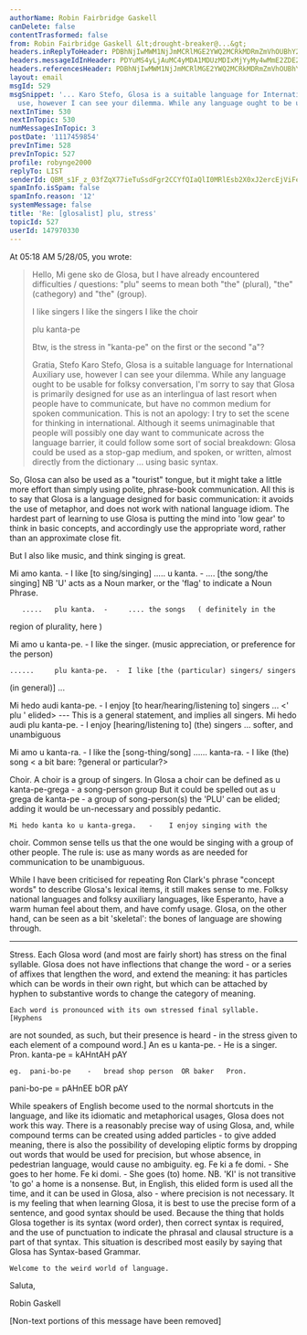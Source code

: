 ```yaml
---
authorName: Robin Fairbridge Gaskell
canDelete: false
contentTrasformed: false
from: Robin Fairbridge Gaskell &lt;drought-breaker@...&gt;
headers.inReplyToHeader: PDBhNjIwMWM1NjJmMCRlMGE2YWQ2MCRkMDRmZmVhOUBhY2VycHpkdjJhbWVsej4=
headers.messageIdInHeader: PDYuMS4yLjAuMC4yMDA1MDUzMDIxMjYyMy4wMmE2ZDE2MEBwby5wYWNpZmljLm5ldC5hdT4=
headers.referencesHeader: PDBhNjIwMWM1NjJmMCRlMGE2YWQ2MCRkMDRmZmVhOUBhY2VycHpkdjJhbWVsej4=
layout: email
msgId: 529
msgSnippet: '... Karo Stefo, Glosa is a suitable language for International Auxiliary
  use, however I can see your dilemma. While any language ought to be usable for folksy'
nextInTime: 530
nextInTopic: 530
numMessagesInTopic: 3
postDate: '1117459854'
prevInTime: 528
prevInTopic: 527
profile: robynge2000
replyTo: LIST
senderId: QBM_s1F_z_03fZqX77ieTuSsdFgr2CCYfQIaQlI0MRlEsb2X0xJ2ercEjViFeRTcrv_BFSd7ee_upMMNC5Pw9k9oQKwtWGkLLQuIRaDvJK9M-K1JiFDFycaRFXIfJuXq
spamInfo.isSpam: false
spamInfo.reason: '12'
systemMessage: false
title: 'Re: [glosalist] plu, stress'
topicId: 527
userId: 147970330
---
```


At 05:18 AM 5/28/05, you wrote:
>Hello,
>Mi gene sko de Glosa, but I have already encountered difficulties / questions:
>"plu" seems to mean both "the" (plural), "the" (cathegory) and "the" (group).
>
>I like singers
>I like the singers
>I like the choir
>
>plu kanta-pe
>
>Btw, is the stress in "kanta-pe" on the first or the second "a"?
>
>Gratia,
>Stefo
Karo Stefo,
    Glosa is a suitable language for International Auxiliary use, however I 
can see your dilemma.
    While any language ought to be usable for folksy conversation, I'm 
sorry to say that Glosa is primarily designed for use as an interlingua of 
last resort when people have to communicate, but have no common medium for 
spoken communication.  This is not an apology: I try to set the scene for 
thinking in international.
    Although it seems unimaginable that people will possibly one day want 
to communicate across the language barrier,  it could follow some sort of 
social breakdown: Glosa could be used as a stop-gap medium, and spoken, or 
written, almost directly from the dictionary ... using basic syntax.

   So, Glosa can also be used as a "tourist" tongue, but it might take a 
little more effort than simply using polite, phrase-book 
communication.  All this is to say that Glosa is a language designed for 
basic communication: it avoids the use of metaphor, and does not work with 
national language idiom.  The hardest part of learning to use Glosa is 
putting the mind into 'low gear' to think in basic concepts, and 
accordingly use the appropriate word, rather than an approximate close fit.

   But I also like music, and think singing is great.

   Mi amo kanta.      -     I like [to sing/singing]
       .....   u kanta.   -       ....  [the song/the singing]   NB 'U' 
acts as a Noun marker, or the 'flag' to indicate a Noun Phrase.

       .....   plu kanta.  -     .... the songs   ( definitely in the 
region of plurality, here )

   Mi amo u kanta-pe.  -   I like the singer.   (music appreciation, or 
preference for the person)

    ......     plu kanta-pe.  -  I like [the (particular) singers/ singers 
(in general)]  ... <plural>

   Mi hedo audi kanta-pe.  -   I enjoy [to hear/hearing/listening to] 
singers   ... <' plu ' elided>
                                      --- This is a general statement, and 
implies all singers.
   Mi hedo audi plu kanta-pe.   -   I enjoy [hearing/listening to] (the) 
singers   ... softer, and unambiguous

   Mi amo u kanta-ra.  -  I like the [song-thing/song]
     ......    kanta-ra.   -    I like (the) song       < a bit bare: 
?general or particular?>

Choir.
    A choir is a group of singers.
    In Glosa a choir can be defined as   u kanta-pe-grega    -    a 
song-person group
    But it could be spelled out as    u grega de kanta-pe    -   a group of 
song-person(s)
         the 'PLU' can be elided; adding it would be un-necessary and 
possibly pedantic.

    Mi hedo kanta ko u kanta-grega.   -    I enjoy singing with the 
choir.    Common sense tells us that the one would be singing with a group 
of other people.   The rule is: use as many words as are needed for 
communication to be unambiguous.

   While I have been criticised for repeating Ron Clark's phrase "concept 
words" to describe Glosa's lexical items, it still makes sense to me.
   Folksy national languages and folksy auxiliary languages, like 
Esperanto, have a warm human feel about them, and have comfy usage.  Glosa, 
on the other hand, can be seen as a bit 'skeletal': the bones of language 
are showing through.

  - - - - - - -
Stress.
    Each Glosa word (and most are fairly short) has stress on the final 
syllable.
    Glosa does not have inflections that change the word - or a series of 
affixes that lengthen the word, and extend the meaning: it has particles 
which can be words in their own right, but which can be attached by hyphen 
to substantive words to change the category of meaning.

    Each word is pronounced with its own stressed final syllable.  [Hyphens 
are not sounded, as such, but their presence is heard - in the stress given 
to each element of a compound word.]
    An es u kanta-pe.   -  He is a singer.     Pron. kanta-pe  =  kAHntAH pAY

    eg.  pani-bo-pe    -   bread shop person  OR baker   Pron. 
pani-bo-pe  =  pAHnEE bOR pAY

   While speakers of English become used to the normal shortcuts in the 
language, and like its idiomatic and metaphorical usages, Glosa does not 
work this way.
    There is a reasonably precise way of using Glosa, and, while compound 
terms can be created using added particles - to give added meaning, there 
is also the possibility of developing eliptic forms by dropping out words 
that would be used for precision, but whose absence, in pedestrian 
language, would cause no ambiguity.
    eg.  Fe ki a fe domi.   -  She goes to her home.
           Fe ki domi.    -   She goes (to) home.      NB.  'KI' is not 
transitive
                                         'to go' a home is a nonsense.
           But, in English, this elided form is used all the time, and it 
can be used in Glosa, also - where precision is not necessary.
           It is my feeling that when learning Glosa, it is best to use the 
precise form of a sentence, and good syntax should be used.    Because the 
thing that holds Glosa together is its syntax (word order), then correct 
syntax is required, and the use of punctuation to indicate the phrasal and 
clausal structure is a part of that syntax.  This situation is described 
most easily by saying that Glosa has Syntax-based Grammar.

    Welcome to the weird world of language.

Saluta,

Robin Gaskell



[Non-text portions of this message have been removed]



